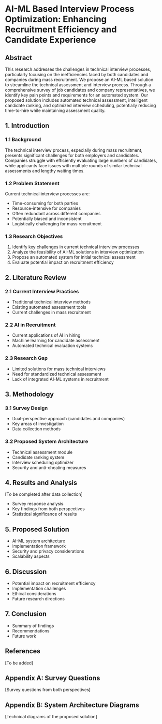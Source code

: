 # AI-ML Based Interview Process Optimization: Enhancing Recruitment Efficiency and Candidate Experience

## Abstract
This research addresses the challenges in technical interview processes, particularly focusing on the inefficiencies faced by both candidates and companies during mass recruitment. We propose an AI-ML based solution to streamline the technical assessment and interview process. Through a comprehensive survey of job candidates and company representatives, we identify key pain points and requirements for an automated system. Our proposed solution includes automated technical assessment, intelligent candidate ranking, and optimized interview scheduling, potentially reducing time-to-hire while maintaining assessment quality.

## 1. Introduction

### 1.1 Background
The technical interview process, especially during mass recruitment, presents significant challenges for both employers and candidates. Companies struggle with efficiently evaluating large numbers of candidates, while applicants face issues with multiple rounds of similar technical assessments and lengthy waiting times.

### 1.2 Problem Statement
Current technical interview processes are:
- Time-consuming for both parties
- Resource-intensive for companies
- Often redundant across different companies
- Potentially biased and inconsistent
- Logistically challenging for mass recruitment

### 1.3 Research Objectives
1. Identify key challenges in current technical interview processes
2. Analyze the feasibility of AI-ML solutions in interview optimization
3. Propose an automated system for initial technical assessment
4. Evaluate potential impact on recruitment efficiency

## 2. Literature Review

### 2.1 Current Interview Practices
- Traditional technical interview methods
- Existing automated assessment tools
- Current challenges in mass recruitment

### 2.2 AI in Recruitment
- Current applications of AI in hiring
- Machine learning for candidate assessment
- Automated technical evaluation systems

### 2.3 Research Gap
- Limited solutions for mass technical interviews
- Need for standardized technical assessment
- Lack of integrated AI-ML systems in recruitment

## 3. Methodology

### 3.1 Survey Design
- Dual-perspective approach (candidates and companies)
- Key areas of investigation
- Data collection methods

### 3.2 Proposed System Architecture
- Technical assessment module
- Candidate ranking system
- Interview scheduling optimizer
- Security and anti-cheating measures

## 4. Results and Analysis
[To be completed after data collection]
- Survey response analysis
- Key findings from both perspectives
- Statistical significance of results

## 5. Proposed Solution
- AI-ML system architecture
- Implementation framework
- Security and privacy considerations
- Scalability aspects

## 6. Discussion
- Potential impact on recruitment efficiency
- Implementation challenges
- Ethical considerations
- Future research directions

## 7. Conclusion
- Summary of findings
- Recommendations
- Future work

## References
[To be added]

## Appendix A: Survey Questions
[Survey questions from both perspectives]

## Appendix B: System Architecture Diagrams
[Technical diagrams of the proposed solution]
